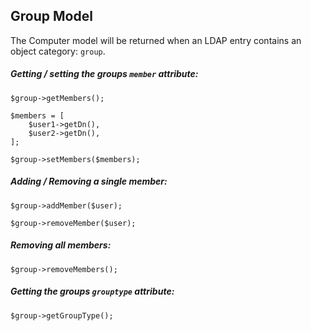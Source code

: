 ## Group Model

The Computer model will be returned when an LDAP entry contains an object category: `group`.

##### Getting / setting the groups `member` attribute:

    $group->getMembers();
    
    $members = [
        $user1->getDn(),
        $user2->getDn(),
    ];
    
    $group->setMembers($members);
    
##### Adding / Removing a single member:

    $group->addMember($user);
    
    $group->removeMember($user);
    
##### Removing all members:

    $group->removeMembers();
    
##### Getting the groups `grouptype` attribute:

    $group->getGroupType();

